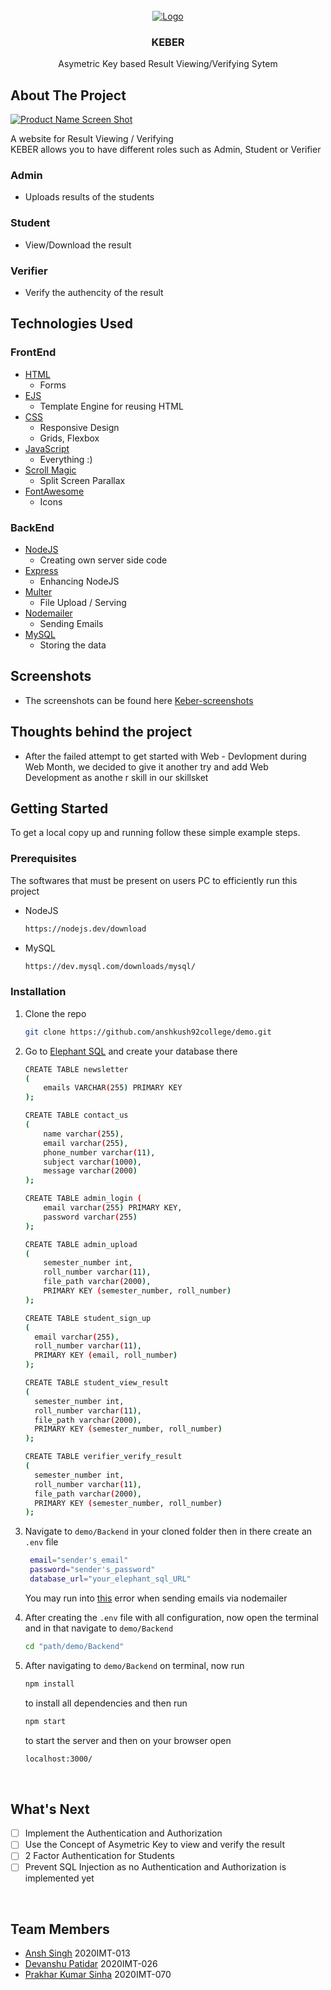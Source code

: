 <div id="top"></div>
<!--
*** Thanks for checking out the Best-README-Template. If you have a suggestion
*** that would make this better, please fork the repo and create a pull request
*** or simply open an issue with the tag "enhancement".
*** Don't forget to give the project a star!
*** Thanks again! Now go create something AMAZING! :D
-->

<!-- PROJECT SHIELDS -->
<!--
*** I'm using markdown "reference style" links for readability.
*** Reference links are enclosed in brackets [ ] instead of parentheses ( ).
*** See the bottom of this document for the declaration of the reference variables
*** for contributors-url, forks-url, etc. This is an optional, concise syntax you may use.
*** https://www.markdownguide.org/basic-syntax/#reference-style-links
-->

<!-- [![Contributors][contributors-shield]][contributors-url]
[![Forks][forks-shield]][forks-url]
[![Stargazers][stars-shield]][stars-url]
[![Issues][issues-shield]][issues-url]
[![MIT License][license-shield]][license-url]
[![LinkedIn][linkedin-shield]][linkedin-url] -->

<!-- PROJECT LOGO -->
<br />
<div align="center">
  <a href="https://github.com/anshkush92college/demo">
    <img src="https://res.cloudinary.com/dicbnntfh/image/upload/v1644667999/keber_xhkq6u.png" alt="Logo">
  </a>

<h3 align="center">KEBER</h3>

  <p align="center">
    Asymetric Key based Result Viewing/Verifying Sytem
    <!-- <br />
    <a href="https://github.com/anshkush92college/demo"><strong>Explore the docs »</strong></a>
    <br />
    <br />
    <a href="https://github.com/anshkush92college/demo">View Demo</a>
    ·
    <a href="https://github.com/anshkush92college/demo/issues">Report Bug</a>
    ·
    <a href="https://github.com/anshkush92college/demo/issues">Request Feature</a> -->
  </p>
</div>

<!-- ABOUT THE PROJECT -->

## About The Project

[![Product Name Screen Shot][product-screenshot]](https://keber-as-dp-pk.herokuapp.com/)

A website for Result Viewing / Verifying
<br/>
KEBER allows you to have different roles such as Admin, Student or Verifier

### Admin

- Uploads results of the students

### Student

- View/Download the result

### Verifier

- Verify the authencity of the result
  <br/>

<!-- Here's a blank template to get started: To avoid retyping too much info. Do a search and replace with your text editor for the following: `anshkush92college`, `demo`, `twitter_handle`, `linkedin_username`, `email`, `email_client`, `KEBER`, `Asymetric Key based Result Viewing/Verifying Sytem` -->

<!-- <p align="right">(<a href="#top">back to top</a>)</p> -->

## Technologies Used 
### FrontEnd

- [HTML](https://developer.mozilla.org/en-US/docs/Web/HTML)
  - Forms
- [EJS](https://ejs.co/)
  - Template Engine for reusing HTML
- [CSS](https://developer.mozilla.org/en-US/docs/Web/CSS)
  - Responsive Design 
  - Grids, Flexbox
- [JavaScript](https://developer.mozilla.org/en-US/docs/Web/JavaScript)
  - Everything :) 
- [Scroll Magic](https://scrollmagic.io/)
  - Split Screen Parallax
- [FontAwesome](https://fontawesome.com/)
  - Icons 

### BackEnd

- [NodeJS](https://nodejs.dev/)
  - Creating own server side code
- [Express](https://expressjs.com/)
  - Enhancing NodeJS
- [Multer](https://www.npmjs.com/package/multer)
  - File Upload / Serving 
- [Nodemailer](https://www.npmjs.com/package/nodemailer)
  - Sending Emails
- [MySQL](https://www.npmjs.com/package/mysql2)
  - Storing the data

<!-- <p align="right">(<a href="#top">back to top</a>)</p> -->
## Screenshots
- The screenshots can be found here [Keber-screenshots](https://drive.google.com/drive/folders/1MfWsUIiWpXJkPbgfvBpsFc7bgEx9q3Ku?usp=sharing)

## Thoughts behind the project
- After the failed attempt to get started with Web - Devlopment during Web Month, we decided to give it another try and add Web Development as anothe r skill in our skillsket 

## Getting Started

To get a local copy up and running follow these simple example steps.

### Prerequisites

The softwares that must be present on users PC to efficiently run this project

- NodeJS

  ```sh
  https://nodejs.dev/download
  ```

- MySQL
  ```sh
  https://dev.mysql.com/downloads/mysql/
  ```

### Installation

1. Clone the repo
   ```sh
   git clone https://github.com/anshkush92college/demo.git
   ```
2. Go to [Elephant SQL](https://customer.elephantsql.com/instance/create?plan=turtle) and create your database there
    ```sh
    CREATE TABLE newsletter 
    (
        emails VARCHAR(255) PRIMARY KEY
    );

    CREATE TABLE contact_us 
    (
        name varchar(255), 
        email varchar(255), 
        phone_number varchar(11), 
        subject varchar(1000), 
        message varchar(2000)
    );

    CREATE TABLE admin_login (
        email varchar(255) PRIMARY KEY,
        password varchar(255)
    );

    CREATE TABLE admin_upload
    (
        semester_number int, 
        roll_number varchar(11), 
        file_path varchar(2000),
        PRIMARY KEY (semester_number, roll_number)
    );

    CREATE TABLE student_sign_up 
    (
      email varchar(255), 
      roll_number varchar(11),
      PRIMARY KEY (email, roll_number)
    );

    CREATE TABLE student_view_result 
    (
      semester_number int, 
      roll_number varchar(11), 
      file_path varchar(2000),
      PRIMARY KEY (semester_number, roll_number)
    );

    CREATE TABLE verifier_verify_result 
    (
      semester_number int, 
      roll_number varchar(11),
      file_path varchar(2000),
      PRIMARY KEY (semester_number, roll_number)
    );
    ```

3. Navigate to `demo/Backend` in your cloned folder then in there create an `.env` file

   ```sh
    email="sender's_email"
    password="sender's_password"
    database_url="your_elephant_sql_URL"
   ```
   You may run into [this](https://bit.ly/nodemailer-gmail-problem) error when sending emails via nodemailer

4. After creating the `.env` file with all configuration, now open the terminal and in that navigate to `demo/Backend`

   ```sh
   cd "path/demo/Backend"
   ```

5. After navigating to `demo/Backend` on terminal, now run
   ```sh
   npm install
   ```
   to install all dependencies and then run 
   ```sh
   npm start
   ```
   to start the server and then on your browser open
   ```sh
   localhost:3000/
   ```

  <br>

## What's Next 
- [ ] Implement the Authentication and Authorization
- [ ] Use the Concept of Asymetric Key to view and verify the result
- [ ] 2 Factor Authentication for Students 
- [ ] Prevent SQL Injection as no Authentication and Authorization is implemented yet

<!-- <p align="right">(<a href="#top">back to top</a>)</p> -->

<br>

## Team Members

- [Ansh Singh](https://github.com/anshkush92college) 2020IMT-013
- [Devanshu Patidar](https://github.com/deadmanbmk6) 2020IMT-026
- [Prakhar Kumar Sinha](https://github.com/PkSinha7) 2020IMT-070

<!-- <p align="right">(<a href="#top">back to top</a>)</p> -->

[contributors-shield]: https://img.shields.io/github/contributors/anshkush92college/demo.svg?style=for-the-badge
[contributors-url]: https://github.com/anshkush92college/demo/graphs/contributors
[forks-shield]: https://img.shields.io/github/forks/anshkush92college/demo.svg?style=for-the-badge
[forks-url]: https://github.com/anshkush92college/demo/network/members
[stars-shield]: https://img.shields.io/github/stars/anshkush92college/demo.svg?style=for-the-badge
[stars-url]: https://github.com/anshkush92college/demo/stargazers
[issues-shield]: https://img.shields.io/github/issues/anshkush92college/demo.svg?style=for-the-badge
[issues-url]: https://github.com/anshkush92college/demo/issues
[license-shield]: https://img.shields.io/github/license/anshkush92college/demo.svg?style=for-the-badge
[license-url]: https://github.com/anshkush92college/demo/blob/master/LICENSE.txt
[linkedin-shield]: https://img.shields.io/badge/-LinkedIn-black.svg?style=for-the-badge&logo=linkedin&colorB=555
[linkedin-url]: https://linkedin.com/in/linkedin_username
[product-screenshot]: https://res.cloudinary.com/dicbnntfh/image/upload/v1645355300/1_qcivvo.png
